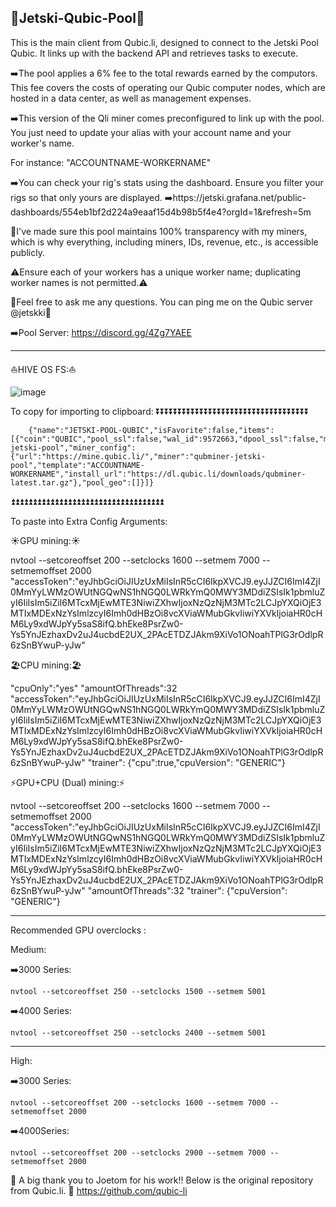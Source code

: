 🌊Jetski-Qubic-Pool🌊
----------------------

This is the main client from Qubic.li, designed to connect to the Jetski Pool Qubic. It links up with the backend API and retrieves tasks to execute. 

➡️The pool applies a 6% fee to the total rewards earned by the computors. This fee covers the costs of operating our Qubic computer nodes, which are hosted in a data center, as well as management expenses.

➡️This version of the Qli miner comes preconfigured to link up with the pool. You just need to update your alias with your account name and your worker's name.

For instance: "ACCOUNTNAME-WORKERNAME"

➡️You can check your rig's stats using the dashboard. Ensure you filter your rigs so that only yours are displayed. 
➡️https://jetski.grafana.net/public-dashboards/554eb1bf2d224a9eaaf15d4b98b5f4e4?orgId=1&refresh=5m


🤝I've made sure this pool maintains 100% transparency with my miners, which is why everything, including miners, IDs, revenue, etc., is accessible publicly.


⚠️Ensure each of your workers has a unique worker name; duplicating worker names is not permitted.⚠️

🌴Feel free to ask me any questions. You can ping me on the Qubic server @jetskki🌴

➡️Pool Server: https://discord.gg/4Zg7YAEE

-----------------------------
⛵HIVE OS FS:⛵

![image](https://github.com/jtskxx/Jetski-Qubic-Pool/assets/158655936/4d9b9238-f08a-4ec6-8fc0-fc67864a9fa7)

To copy for importing to clipboard:
⏬⏬⏬⏬⏬⏬⏬⏬⏬⏬⏬⏬⏬⏬⏬⏬⏬⏬⏬⏬⏬⏬⏬⏬⏬⏬⏬⏬⏬⏬⏬⏬⏬⏬⏬

        {"name":"JETSKI-POOL-QUBIC","isFavorite":false,"items":[{"coin":"QUBIC","pool_ssl":false,"wal_id":9572663,"dpool_ssl":false,"miner":"custom","miner_alt":"qubminer-jetski-pool","miner_config":{"url":"https://mine.qubic.li/","miner":"qubminer-jetski-pool","template":"ACCOUNTNAME-WORKERNAME","install_url":"https://dl.qubic.li/downloads/qubminer-latest.tar.gz"},"pool_geo":[]}]}

⏫⏫⏫⏫⏫⏫⏫⏫⏫⏫⏫⏫⏫⏫⏫⏫⏫⏫⏫⏫⏫⏫⏫⏫⏫⏫⏫⏫⏫⏫⏫⏫⏫⏫⏫

To paste into Extra Config Arguments:

☀️GPU mining:☀️

nvtool --setcoreoffset 200 --setclocks 1600 --setmem 7000 --setmemoffset 2000
"accessToken":"eyJhbGciOiJIUzUxMiIsInR5cCI6IkpXVCJ9.eyJJZCI6ImI4ZjI0MmYyLWMzOWUtNGQwNS1hNGQ0LWRkYmQ0MWY3MDdiZSIsIk1pbmluZyI6IiIsIm5iZiI6MTcxMjEwMTE3NiwiZXhwIjoxNzQzNjM3MTc2LCJpYXQiOjE3MTIxMDExNzYsImlzcyI6Imh0dHBzOi8vcXViaWMubGkvIiwiYXVkIjoiaHR0cHM6Ly9xdWJpYy5saS8ifQ.bhEke8PsrZw0-Ys5YnJEzhaxDv2uJ4ucbdE2UX_2PAcETDZJAkm9XiVo1ONoahTPlG3rOdlpR6zSnBYwuP-yJw"

🏖️CPU mining:🏖️

"cpuOnly":"yes"
"amountOfThreads":32
"accessToken":"eyJhbGciOiJIUzUxMiIsInR5cCI6IkpXVCJ9.eyJJZCI6ImI4ZjI0MmYyLWMzOWUtNGQwNS1hNGQ0LWRkYmQ0MWY3MDdiZSIsIk1pbmluZyI6IiIsIm5iZiI6MTcxMjEwMTE3NiwiZXhwIjoxNzQzNjM3MTc2LCJpYXQiOjE3MTIxMDExNzYsImlzcyI6Imh0dHBzOi8vcXViaWMubGkvIiwiYXVkIjoiaHR0cHM6Ly9xdWJpYy5saS8ifQ.bhEke8PsrZw0-Ys5YnJEzhaxDv2uJ4ucbdE2UX_2PAcETDZJAkm9XiVo1ONoahTPlG3rOdlpR6zSnBYwuP-yJw"
"trainer": {"cpu":true,"cpuVersion": "GENERIC"}

⚡GPU+CPU (Dual) mining:⚡

nvtool --setcoreoffset 200 --setclocks 1600 --setmem 7000 --setmemoffset 2000
"accessToken":"eyJhbGciOiJIUzUxMiIsInR5cCI6IkpXVCJ9.eyJJZCI6ImI4ZjI0MmYyLWMzOWUtNGQwNS1hNGQ0LWRkYmQ0MWY3MDdiZSIsIk1pbmluZyI6IiIsIm5iZiI6MTcxMjEwMTE3NiwiZXhwIjoxNzQzNjM3MTc2LCJpYXQiOjE3MTIxMDExNzYsImlzcyI6Imh0dHBzOi8vcXViaWMubGkvIiwiYXVkIjoiaHR0cHM6Ly9xdWJpYy5saS8ifQ.bhEke8PsrZw0-Ys5YnJEzhaxDv2uJ4ucbdE2UX_2PAcETDZJAkm9XiVo1ONoahTPlG3rOdlpR6zSnBYwuP-yJw"
"amountOfThreads":32
"trainer": {"cpuVersion": "GENERIC"}

----------------

Recommended GPU overclocks :

Medium:

➡️3000 Series: 

	nvtool --setcoreoffset 250 --setclocks 1500 --setmem 5001
➡️4000 Series:

	nvtool --setcoreoffset 250 --setclocks 2400 --setmem 5001
------
High:

➡️3000 Series:

	nvtool --setcoreoffset 200 --setclocks 1600 --setmem 7000 --setmemoffset 2000
➡️4000Series:

	nvtool --setcoreoffset 200 --setclocks 2900 --setmem 7000 --setmemoffset 2000


🫶 A big thank you to Joetom for his work!! Below is the original repository from Qubic.li. 🫶
https://github.com/qubic-li


